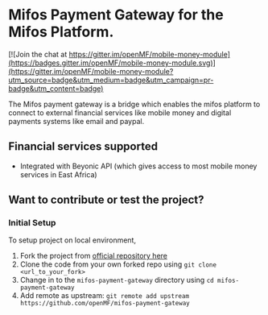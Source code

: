 # Mifos Payment Gateway for the Mifos Platform.
[![Join the chat at https://gitter.im/openMF/mobile-money-module](https://badges.gitter.im/openMF/mobile-money-module.svg)](https://gitter.im/openMF/mobile-money-module?utm_source=badge&utm_medium=badge&utm_campaign=pr-badge&utm_content=badge)

The Mifos payment gateway is a bridge which enables the mifos platform to connect to external financial
services like mobile money and digital payments systems like email and paypal.

## Financial services supported
* Integrated with Beyonic API (which gives access to most mobile money services in East Africa)

## Want to contribute or test the project?

### Initial Setup

To setup project on local environment,

1. Fork the project from [official repository here](https://github.com/openMF/mifos-payment-gateway)
2. Clone the code from your own forked repo using `git clone <url_to_your_fork>`
3. Change in to the `mifos-payment-gateway` directory using `cd mifos-payment-gateway`
4. Add remote as upstream: `git remote add upstream https://github.com/openMF/mifos-payment-gateway`
